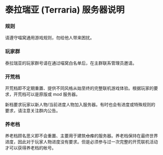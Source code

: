 # 泰拉瑞亚 (Terraria) 服务器说明

### 规则

请遵守喵窝通用游戏规则，勿给他人带来困扰。

### 玩家群

泰拉瑞亚的玩家群号请在通过喵窝白名单后，在主群联系管理员邀请。

### 开荒档

开荒档即不定期重置、提供不同风格从始至终的完整联机游戏体验。根据玩家的要求，开荒档可以是原版或 mod 服务器。

新档要求玩家以新人物/当前进度人物加入服务器。有时也会有进度或特殊规则的要求，请注意关注群内公告。

### 养老档

养老档顾名思义即不会重置、主要用于建筑~~仓库~~的服务器。养老档保持在最终世界进度，因此对于玩家人物进度没有要求。但是必须参与过一次完整的开荒联机活动才可以获得养老档的帐号。


